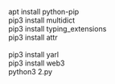 apt install python-pip<br>
pip3 install multidict<br>
pip3 install typing_extensions<br>
pip3 install attr<br>  
pip3 install yarl<br>
pip3 install web3<br>
python3 2.py<br>
